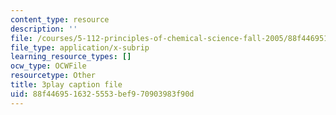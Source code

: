 ```yaml
---
content_type: resource
description: ''
file: /courses/5-112-principles-of-chemical-science-fall-2005/88f4469516325553bef970903983f90d_QyishgPCBfg.vtt
file_type: application/x-subrip
learning_resource_types: []
ocw_type: OCWFile
resourcetype: Other
title: 3play caption file
uid: 88f44695-1632-5553-bef9-70903983f90d
---
```

